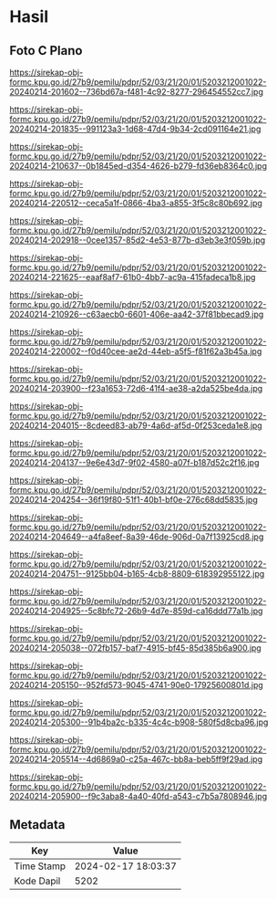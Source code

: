 # Hasil

## Foto C Plano

https://sirekap-obj-formc.kpu.go.id/27b9/pemilu/pdpr/52/03/21/20/01/5203212001022-20240214-201602--736bd67a-f481-4c92-8277-296454552cc7.jpg

https://sirekap-obj-formc.kpu.go.id/27b9/pemilu/pdpr/52/03/21/20/01/5203212001022-20240214-201835--991123a3-1d68-47d4-9b34-2cd091164e21.jpg

https://sirekap-obj-formc.kpu.go.id/27b9/pemilu/pdpr/52/03/21/20/01/5203212001022-20240214-210637--0b1845ed-d354-4626-b279-fd36eb8364c0.jpg

https://sirekap-obj-formc.kpu.go.id/27b9/pemilu/pdpr/52/03/21/20/01/5203212001022-20240214-220512--ceca5a1f-0866-4ba3-a855-3f5c8c80b692.jpg

https://sirekap-obj-formc.kpu.go.id/27b9/pemilu/pdpr/52/03/21/20/01/5203212001022-20240214-202918--0cee1357-85d2-4e53-877b-d3eb3e3f059b.jpg

https://sirekap-obj-formc.kpu.go.id/27b9/pemilu/pdpr/52/03/21/20/01/5203212001022-20240214-221625--eaaf8af7-61b0-4bb7-ac9a-415fadeca1b8.jpg

https://sirekap-obj-formc.kpu.go.id/27b9/pemilu/pdpr/52/03/21/20/01/5203212001022-20240214-210926--c63aecb0-6601-406e-aa42-37f81bbecad9.jpg

https://sirekap-obj-formc.kpu.go.id/27b9/pemilu/pdpr/52/03/21/20/01/5203212001022-20240214-220002--f0d40cee-ae2d-44eb-a5f5-f81f62a3b45a.jpg

https://sirekap-obj-formc.kpu.go.id/27b9/pemilu/pdpr/52/03/21/20/01/5203212001022-20240214-203900--f23a1653-72d6-41f4-ae38-a2da525be4da.jpg

https://sirekap-obj-formc.kpu.go.id/27b9/pemilu/pdpr/52/03/21/20/01/5203212001022-20240214-204015--8cdeed83-ab79-4a6d-af5d-0f253ceda1e8.jpg

https://sirekap-obj-formc.kpu.go.id/27b9/pemilu/pdpr/52/03/21/20/01/5203212001022-20240214-204137--9e6e43d7-9f02-4580-a07f-b187d52c2f16.jpg

https://sirekap-obj-formc.kpu.go.id/27b9/pemilu/pdpr/52/03/21/20/01/5203212001022-20240214-204254--36f19f80-51f1-40b1-bf0e-276c68dd5835.jpg

https://sirekap-obj-formc.kpu.go.id/27b9/pemilu/pdpr/52/03/21/20/01/5203212001022-20240214-204649--a4fa8eef-8a39-46de-906d-0a7f13925cd8.jpg

https://sirekap-obj-formc.kpu.go.id/27b9/pemilu/pdpr/52/03/21/20/01/5203212001022-20240214-204751--9125bb04-b165-4cb8-8809-618392955122.jpg

https://sirekap-obj-formc.kpu.go.id/27b9/pemilu/pdpr/52/03/21/20/01/5203212001022-20240214-204925--5c8bfc72-26b9-4d7e-859d-ca16ddd77a1b.jpg

https://sirekap-obj-formc.kpu.go.id/27b9/pemilu/pdpr/52/03/21/20/01/5203212001022-20240214-205038--072fb157-baf7-4915-bf45-85d385b6a900.jpg

https://sirekap-obj-formc.kpu.go.id/27b9/pemilu/pdpr/52/03/21/20/01/5203212001022-20240214-205150--952fd573-9045-4741-90e0-17925600801d.jpg

https://sirekap-obj-formc.kpu.go.id/27b9/pemilu/pdpr/52/03/21/20/01/5203212001022-20240214-205300--91b4ba2c-b335-4c4c-b908-580f5d8cba96.jpg

https://sirekap-obj-formc.kpu.go.id/27b9/pemilu/pdpr/52/03/21/20/01/5203212001022-20240214-205514--4d6869a0-c25a-467c-bb8a-beb5ff9f29ad.jpg

https://sirekap-obj-formc.kpu.go.id/27b9/pemilu/pdpr/52/03/21/20/01/5203212001022-20240214-205900--f9c3aba8-4a40-40fd-a543-c7b5a7808946.jpg


## Metadata

| Key        | Value               |
| ---------- | ------------------- |
| Time Stamp | 2024-02-17 18:03:37 |
| Kode Dapil | 5202                |



